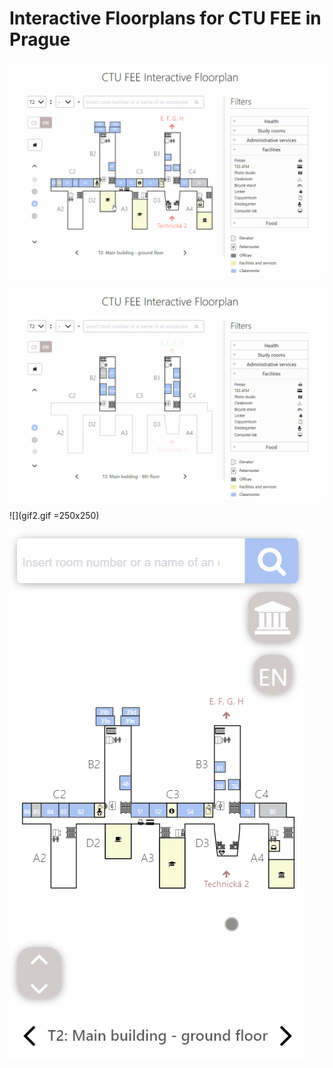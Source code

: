 # Interactive Floorplans for CTU FEE in Prague

![](gif0.gif)

![](gif1.gif)

![](gif2.gif =250x250)

![](gif3.gif)
